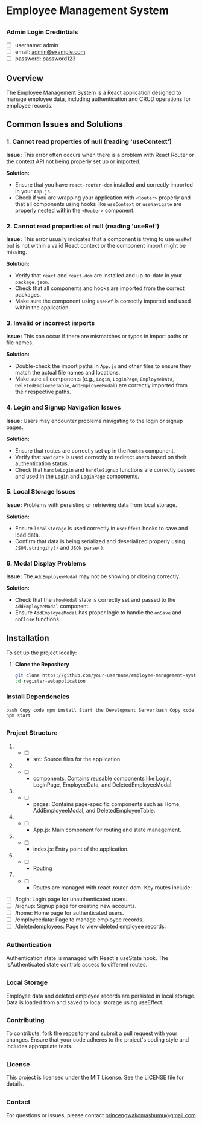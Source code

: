 # Employee Management System
##
### Admin Login Credintials

- [ ] username: admin
- [ ] email: admin@example.com
- [ ] password: password123

## Overview

The Employee Management System is a React application designed to manage employee data, including authentication and CRUD operations for employee records.

## Common Issues and Solutions

### 1. **Cannot read properties of null (reading 'useContext')**

**Issue:** This error often occurs when there is a problem with React Router or the context API not being properly set up or imported.

**Solution:**
- Ensure that you have `react-router-dom` installed and correctly imported in your `App.js`.
- Check if you are wrapping your application with `<Router>` properly and that all components using hooks like `useContext` or `useNavigate` are properly nested within the `<Router>` component.

### 2. **Cannot read properties of null (reading 'useRef')**

**Issue:** This error usually indicates that a component is trying to use `useRef` but is not within a valid React context or the component import might be missing.

**Solution:**
- Verify that `react` and `react-dom` are installed and up-to-date in your `package.json`.
- Check that all components and hooks are imported from the correct packages.
- Make sure the component using `useRef` is correctly imported and used within the application.

### 3. **Invalid or incorrect imports**

**Issue:** This can occur if there are mismatches or typos in import paths or file names.

**Solution:**
- Double-check the import paths in `App.js` and other files to ensure they match the actual file names and locations.
- Make sure all components (e.g., `Login`, `LoginPage`, `EmployeeData`, `DeletedEmployeeTable`, `AddEmployeeModal`) are correctly imported from their respective paths.

### 4. **Login and Signup Navigation Issues**

**Issue:** Users may encounter problems navigating to the login or signup pages.

**Solution:**
- Ensure that routes are correctly set up in the `Routes` component.
- Verify that `Navigate` is used correctly to redirect users based on their authentication status.
- Check that `handleLogin` and `handleSignup` functions are correctly passed and used in the `Login` and `LoginPage` components.

### 5. **Local Storage Issues**

**Issue:** Problems with persisting or retrieving data from local storage.

**Solution:**
- Ensure `localStorage` is used correctly in `useEffect` hooks to save and load data.
- Confirm that data is being serialized and deserialized properly using `JSON.stringify()` and `JSON.parse()`.

### 6. **Modal Display Problems**

**Issue:** The `AddEmployeeModal` may not be showing or closing correctly.

**Solution:**
- Check that the `showModal` state is correctly set and passed to the `AddEmployeeModal` component.
- Ensure `AddEmployeeModal` has proper logic to handle the `onSave` and `onClose` functions.

## Installation

To set up the project locally:

1. **Clone the Repository**

   ```bash
   git clone https://github.com/your-username/employee-management-system.git
   cd register-webapplication
### Install Dependencies

` bash
Copy code
npm install
Start the Development Server
`
`bash
Copy code
npm start
`

##
### Project Structure

1. - [ ] - src: Source files for the application.
2. - [ ] - components: Contains reusable components like Login, LoginPage, EmployeeData, and DeletedEmployeeModal.
3. - [ ] - pages: Contains page-specific components such as Home, AddEmployeeModal, and DeletedEmployeeTable.
4. - [ ] - App.js: Main component for routing and state management.
5. - [ ] - index.js: Entry point of the application.
6. - [ ] - Routing
7. - [ ] - Routes are managed with react-router-dom. Key routes include:


- [ ] /login: Login page for unauthenticated users.
- [ ] /signup: Signup page for creating new accounts.
- [ ] /home: Home page for authenticated users.
- [ ] /employeedata: Page to manage employee records.
- [ ] /deletedemployees: Page to view deleted employee records.
##
### Authentication
Authentication state is managed with React's useState hook. The isAuthenticated state controls access to different routes.
##
### Local Storage
Employee data and deleted employee records are persisted in local storage. Data is loaded from and saved to local storage using useEffect.
##
### Contributing
To contribute, fork the repository and submit a pull request with your changes. Ensure that your code adheres to the project's coding style and includes appropriate tests.
##
### License
This project is licensed under the MIT License. See the LICENSE file for details.
##
### Contact
For questions or issues, please contact  princengwakomashumu@gmail.com
